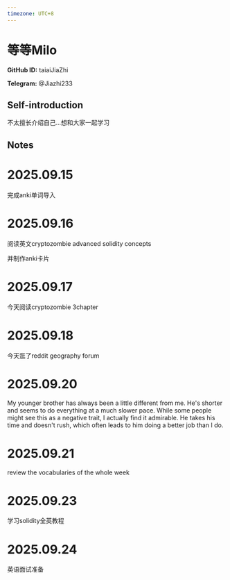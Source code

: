 ```yaml
---
timezone: UTC+8
---
```


# 等等Milo

**GitHub ID:** taiaiJiaZhi

**Telegram:** @Jiazhi233

## Self-introduction

不太擅长介绍自己...想和大家一起学习

## Notes
<!-- Content_START -->
# 2025.09.15
<!-- DAILY_CHECKIN_2025-09-15_START -->
完成anki单词导入
<!-- DAILY_CHECKIN_2025-09-15_END -->


# 2025.09.16
<!-- DAILY_CHECKIN_2025-09-16_START -->
阅读英文cryptozombie advanced solidity concepts

并制作anki卡片
<!-- DAILY_CHECKIN_2025-09-16_END -->


# 2025.09.17
<!-- DAILY_CHECKIN_2025-09-17_START -->
今天阅读cryptozombie 3chapter
<!-- DAILY_CHECKIN_2025-09-17_END -->


# 2025.09.18
<!-- DAILY_CHECKIN_2025-09-18_START -->
今天逛了reddit geography forum
<!-- DAILY_CHECKIN_2025-09-18_END -->


# 2025.09.20
<!-- DAILY_CHECKIN_2025-09-20_START -->
My younger brother has always been a little different from me. He's shorter and seems to do everything at a much slower pace. While some people might see this as a negative trait, I actually find it admirable. He takes his time and doesn't rush, which often leads to him doing a better job than I do.
<!-- DAILY_CHECKIN_2025-09-20_END -->


# 2025.09.21
<!-- DAILY_CHECKIN_2025-09-21_START -->
review the vocabularies of the whole week
<!-- DAILY_CHECKIN_2025-09-21_END -->


# 2025.09.23
<!-- DAILY_CHECKIN_2025-09-23_START -->
学习solidity全英教程
<!-- DAILY_CHECKIN_2025-09-23_END -->


# 2025.09.24
<!-- DAILY_CHECKIN_2025-09-24_START -->
英语面试准备
<!-- DAILY_CHECKIN_2025-09-24_END -->
<!-- Content_END -->
